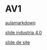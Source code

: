 # AV1

[aulamarkdown](https://github.com/alyrdx29/aulaMarkdown) 


[slide industria 4.0](https://www.canva.com/design/DAF9XMTpceQ/rJZCs40WNgRaU5FvBDI1kw/edit)


[slide de  site](https://www.canva.com/design/DAF-rGD-_sI/RSA4rcsYfqrDfdUeRWhIIg/edit)

